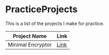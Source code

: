 # PracticeProjects
This is a list of the projects I make for practice.

| Project Name  | Link  |
| --- | --- |
| Minimal Encryptor | [Link](MinimalEncryptor)  |